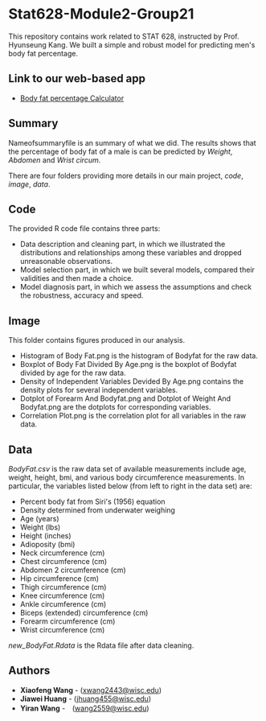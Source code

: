 # Stat628-Module2-Group21
This repository contains work related to STAT 628, instructed by Prof. Hyunseung Kang. We built a simple and robust model for predicting men's body fat percentage. 

## Link to our web-based app
- [Body fat percentage Calculator](https://jiawei98.shinyapps.io/BodyFatUI/)


## Summary
Nameofsummaryfile is an summary of what we did. The results shows that the percentage of body fat of a male is can be predicted by *Weight*, *Abdomen* and *Wrist circum*.

There are four folders providing more details in our main project, *code*, *image*, *data*.

## Code
The provided R code file contains three parts:

* Data description and cleaning part, in which we illustrated the distributions and relationships among these variables and dropped unreasonable observations.
* Model selection part, in which we built several models, compared their validities and then made a choice.
* Model diagnosis part, in which we assess the assumptions and check the robustness, accuracy and speed.

## Image
This folder contains figures produced in our analysis.

* Histogram of Body Fat.png is the histogram of Bodyfat for the raw data.
* Boxplot of Body Fat Divided By Age.png is the boxplot of Bodyfat divided by age for the raw data.
* Density of Independent Variables Devided By Age.png contains the density plots for several independent variables.
* Dotplot of Forearm And Bodyfat.png and Dotplot of Weight And Bodyfat.png are the dotplots for corresponding variables.
* Correlation Plot.png is the correlation plot for all variables in the raw data.

## Data
*BodyFat.csv* is the raw data set of available measurements include age, weight, height, bmi, and various body circumference measurements. In particular, the variables listed below (from left to right in the data set) are: 

* Percent body fat from Siri's (1956) equation  
* Density determined from underwater weighing  
* Age (years)  
* Weight (lbs)  
* Height (inches)  
* Adioposity (bmi)
* Neck circumference (cm)  
* Chest circumference (cm)  
* Abdomen 2 circumference (cm)  
* Hip circumference (cm)  
* Thigh circumference (cm)  
* Knee circumference (cm)  
* Ankle circumference (cm)  
* Biceps (extended) circumference (cm)  
* Forearm circumference (cm)  
* Wrist circumference (cm)  

*new_BodyFat.Rdata* is the Rdata file after data cleaning.

## Authors
* **Xiaofeng Wang** - (xwang2443@wisc.edu)
* **Jiawei Huang** - (jhuang455@wisc.edu)
* **Yiran Wang** -　(wang2559@wisc.edu)
